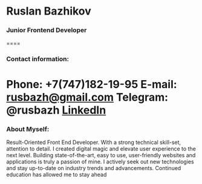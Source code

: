 # Ruslan Bazhikov
### Junior Frontend Developer
====
### Contact information:
**Phone:** +7(747)182-19-95
**E-mail:** rusbazh@gmail.com
**Telegram:** @rusbazh
[LinkedIn](https://www.linkedin.com/in/ruslan-bazhikov-89a952199/)
====
### About Myself:
Result-Oriented Front End Developer.
With a strong technical skill-set, attention to detail. I created digital magic and elevate user experience
to the next level. Building state-of-the-art, easy to use, user-friendly websites and applications is truly
a passion of mine. I actively seek out new technologies and stay up-to-date on industry trends and
advancements. Continued education has allowed me to stay ahead
